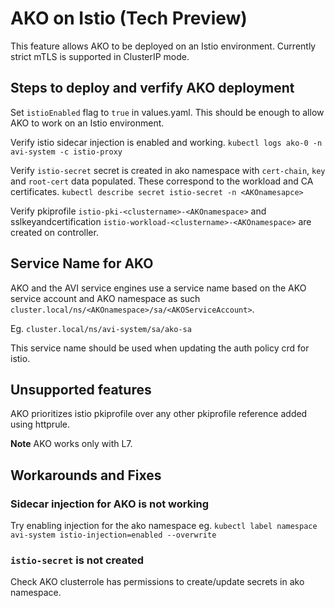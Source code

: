 # AKO on Istio (Tech Preview)

This feature allows AKO to be deployed on an Istio environment. Currently strict mTLS is supported in ClusterIP mode.

## Steps to deploy and verfify AKO deployment

Set `istioEnabled` flag to `true` in values.yaml. This should be enough to allow AKO to work on an Istio environment.

Verify istio sidecar injection is enabled and working.
`kubectl logs ako-0 -n avi-system -c istio-proxy`

Verify `istio-secret` secret is created in ako namespace with `cert-chain`, `key` and `root-cert` data populated. These correspond to the workload and CA certificates.
`kubectl describe secret istio-secret -n <AKOnamesapce>`

Verify pkiprofile `istio-pki-<clustername>-<AKOnamespace>` and sslkeyandcertification `istio-workload-<clustername>-<AKOnamespace>` are created on controller.

## Service Name for AKO

AKO and the AVI service engines use a service name based on the AKO service account and AKO namespace as such `cluster.local/ns/<AKOnamespace>/sa/<AKOServiceAccount>`.

Eg. `cluster.local/ns/avi-system/sa/ako-sa`

This service name should be used when updating the auth policy crd for istio.

## Unsupported features

AKO prioritizes istio pkiprofile over any other pkiprofile reference added using httprule.

**Note** AKO works only with L7.

## Workarounds and Fixes 

### Sidecar injection for AKO is not working

Try enabling injection for the ako namespace eg. `kubectl label namespace avi-system istio-injection=enabled --overwrite`

### `istio-secret` is not created

Check AKO clusterrole has permissions to create/update secrets in ako namespace.